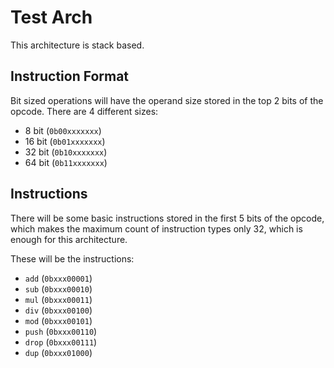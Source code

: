 # Test Arch

This architecture is stack based.

## Instruction Format

Bit sized operations will have the operand size stored in the top 2 bits of the opcode. There are 4 different sizes:
- 8 bit (`0b00xxxxxxx`)
- 16 bit (`0b01xxxxxxx`)
- 32 bit (`0b10xxxxxxx`)
- 64 bit (`0b11xxxxxxx`)

## Instructions

There will be some basic instructions stored in the first 5 bits of the opcode, which makes the maximum count of instruction types only 32, which is enough for this architecture.

These will be the instructions:
- `add` (`0bxxx00001`)
- `sub` (`0bxxx00010`)
- `mul` (`0bxxx00011`)
- `div` (`0bxxx00100`)
- `mod` (`0bxxx00101`)
- `push` (`0bxxx00110`)
- `drop` (`0bxxx00111`)
- `dup` (`0bxxx01000`)


